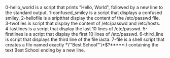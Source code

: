 0-hello_world is a script that prints "Hello, World", followed by a new line to the standard output.
1-confused_smiley is a script that displays a confused smiley.
2-hellofile is a sriptthat display the content of the /etc/passwd file.
3-twofiles is script that display the content of /etc/passwd and /etc/hosts.
4-lastlines is a script that display the last 10 lines of /etc/passwd.
5-firstlines is a script that display the first 10 lines of /etc/passwd.
6-third_line is script that displays the third line of the file iacta.
7-file is a shell script that creates a file named exactly \*\\'"Best School"\'\\*$\?\*\*\*\*\*:) containing the text Best School ending by a new line.
